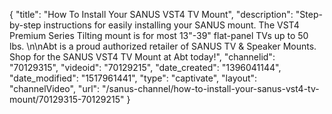 {
    "title": "How To Install Your SANUS VST4 TV Mount",
    "description": "Step-by-step instructions for easily installing your SANUS mount. The VST4 Premium Series Tilting mount is for most 13\"-39\" flat-panel TVs up to 50 lbs. \n\nAbt is a proud authorized retailer of SANUS TV & Speaker Mounts. Shop for the SANUS VST4 TV Mount at Abt today!",
    "channelid": "70129315",
    "videoid": "70129215",
    "date_created": "1396041144",
    "date_modified": "1517961441",
    "type": "captivate",
    "layout": "channelVideo",
    "url": "\/sanus-channel\/how-to-install-your-sanus-vst4-tv-mount\/70129315-70129215"
}
